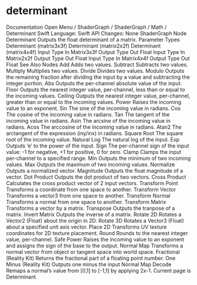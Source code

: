 # determinant
 Documentation 
 Open Menu 
/
 ShaderGraph 
/
ShaderGraph
/
 Math 
/
 Determinant 
Swift
Language: 
Swift
 API Changes: 
None
ShaderGraph Node
Determinant
Outputs the float determinant of a matrix.
Parameter Types
 Determinant (matrix3x3f) 
 Determinant (matrix2x2f) 
 Determinant (matrix4x4f) 
Input
Type
In
Matrix3x3f
Output
Type
Out
Float
Input
Type
In
Matrix2x2f
Output
Type
Out
Float
Input
Type
In
Matrix4x4f
Output
Type
Out
Float
See Also
Nodes
Add
Adds two values.
Subtract
Subtracts two values.
Multiply
Multiplies two values.
Divide
Divides two values.
Modulo
Outputs the remaining fraction after dividing the input by a value and subtracting the integer portion.
Abs
Outputs the per-channel absolute value of the input.
Floor
Outputs the nearest integer value, per-channel, less than or equal to the incoming values.
Ceiling
Outputs the nearest integer value, per-channel, greater than or equal to the incoming values.
Power
Raises the incoming value to an exponent.
Sin
The sine of the incoming value in radians.
Cos
The cosine of the incoming value in radians.
Tan
The tangent of the incoming value in radians.
Asin
The arcsine of the incoming value in radians.
Acos
The arccosine of the incoming value in radians.
Atan2
The arctangent of the expression (iny/inx) in radians.
Square Root
The square root of the incoming value.
Natural Log
The natural log of the input.
Exp
Outputs ‘e’ to the power of the input.
Sign
The per-channel sign of the input value: -1 for negative, +1 for positive, 0 for zero.
Clamp
Clamps the input per-channel to a specified range.
Min
Outputs the minimum of two incoming values.
Max
Outputs the maximum of two incoming values.
Normalize
Outputs a normalized vector.
Magnitude
Outputs the float magnitude of a vector.
Dot Product
Outputs the dot product of two vectors.
Cross Product
Calculates the cross product vector of 2 input vectors.
Transform Point
Transforms a coordinate from one space to another.
Transform Vector
Transforms a vector3 from one space to another.
Transform Normal
Transforms a normal from one space to another.
Transform Matrix
Transforms a vector by a matrix.
Transpose
Outputs the tranpose of a matrix.
Invert Matrix
Outputs the inverse of a matrix.
Rotate 2D
Rotates a Vector2 (Float) about the origin in 2D.
Rotate 3D
Rotates a Vector3 (Float) about a specified unit axis vector.
Place 2D
Transforms UV texture coordinates for 2D texture placement.
Round
Rounds to the nearest integer value, per-channel.
Safe Power
Raises the incoming value to an exponent and assigns the sign of the base to the output.
Normal Map
Transforms a normal vector from object or tangent space into world space.
Fractional (Reality
Kit)
Returns the fractional part of a floating point number.
One Minus (Reality
Kit)
Outputs one minus the input
Normal Map Decode
Remaps a normal’s value from [0,1] to [-1,1] by applying 2x-1.
 Current page is Determinant 